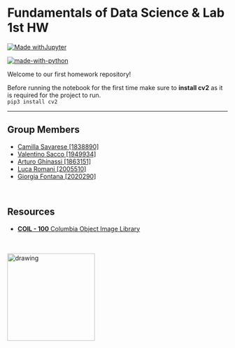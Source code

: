 # Fundamentals of Data Science & Lab 1st HW 
 [![Made withJupyter](https://img.shields.io/badge/Made%20with-Jupyter-orange?style=for-the-badge&logo=Jupyter)](https://jupyter.org/try)
 
 [![made-with-python](https://img.shields.io/badge/Made%20with-Python-1f425f.svg)](https://www.python.org/)


Welcome to our first homework repository!

Before running the notebook for the first time make sure to **install cv2** as it is required for the project to run.<br/>
``` pip3 install cv2 ```   

---


## Group Members

- [Camilla Savarese [1838890]](https://github.com/Camillasavarese)
- [Valentino Sacco [1949934]](https://github.com/S4b3)
- [Arturo Ghinassi [1863151]](https://github.com/ghinassi1863151)
- [Luca Romani [2005510]](https://github.com/LucaRomani98)
- [Giorgia Fontana [2020290]](https://github.com/GiorgiaFontana)


<br/>

## Resources

- [**COIL - 100** Columbia Object Image Library](https://www.cs.columbia.edu/CAVE/software/softlib/coil-100.php)
  
  

<br>
<br>
<img src="https://user-images.githubusercontent.com/50860347/135899989-34c51922-bee9-4396-a185-cc8f9587b0f1.png" alt="drawing" width="200"/> 


